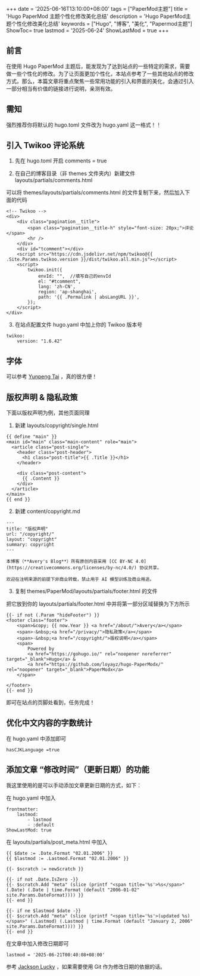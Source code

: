 +++
date = '2025-06-16T13:10:00+08:00'
tags = ["PaperMod主题"]
title = 'Hugo PaperMod 主题个性化修改美化总结'
description = 'Hugo PaperMod主题个性化修改美化总结'
keywords = ["Hugo", "博客", "美化", "Papermod主题"]
ShowToc= true
lastmod = '2025-06-24'
ShowLastMod = true
+++
## 前言

在使用 Hugo PaperMod 主题后，能发现为了达到站点的一些特定的需求，需要做一些个性化的修改。为了让页面更加个性化，本站点参考了一些其他站点的修改方式。那么，本篇文章将重点聚焦一些常用功能的引入和界面的美化，会通过引入一部分相当有价值的链接进行说明，亲测有效。

## 需知

强烈推荐你将默认的 hugo.toml 文件改为 hugo.yaml 这一格式！！

## 引入 Twikoo 评论系统

1. 先在 hugo.toml 开启 comments = true

2. 在自己的博客目录（非 themes 文件夹内）新建文件 layouts/partials/comments.html 

可以将 themes/layouts/partials/comments.html 的文件复制下来，然后加入下面的代码

```
<!-- Twikoo -->
<div>
    <div class="pagination__title">
        <span class="pagination__title-h" style="font-size: 20px;">评论</span>
        <hr />
    </div>
    <div id="tcomment"></div>
    <script src="https://cdn.jsdelivr.net/npm/twikoo@{{ .Site.Params.twikoo.version }}/dist/twikoo.all.min.js"></script>
    <script>
        twikoo.init({
            envId: "",  //填写自己的envId
            el: "#tcomment",
            lang: 'zh-CN',
            region: 'ap-shanghai',  
            path: '{{ .Permalink | absLangURL }}',
        });
    </script>
</div>
```
3. 在站点配置文件 hugo.yaml 中加上你的 Twikoo 版本号

```
twikoo:
    version: "1.6.42"
```

## 字体
可以参考 [Yunpeng Tai](https://yunpengtai.top/posts/hugo-journey/#%e5%ad%97%e4%bd%93) ，真的很方便！

## 版权声明 & 隐私政策

下面以版权声明为例，其他页面同理

1. 新建 layouts/copyright/single.html

```
{{ define "main" }}
<main id="main" class="main-content" role="main">
  <article class="post-single">
    <header class="post-header">
      <h1 class="post-title">{{ .Title }}</h1>
    </header>

    <div class="post-content">
      {{ .Content }}
    </div>
  </article>
</main>
{{ end }}
```

2. 新建 content/copyright.md

```
---
title: "版权声明"
url: "/copyright/"
layout: "copyright"
summary: copyright
---

本博客（**Avery's Blog**）所有原创内容采用 [CC BY-NC 4.0](https://creativecommons.org/licenses/by-nc/4.0/) 协议共享。

欢迎在注明来源的前提下非商业转载，禁止用于 AI 模型训练及商业用途。
```
3. 复制 themes/PaperMod/layouts/partials/footer.html 的文件

把它放到你的 layouts/partials/footer.html 中并将第一部分区域替换为下方所示

```
{{- if not (.Param "hideFooter") }}
<footer class="footer">
    <span>&copy; {{ now.Year }} <a href="/about/">Avery</a></span>
    <span>·&nbsp;<a href="/privacy/">隐私政策</a></span>
    <span>·&nbsp;<a href="/copyright/">版权说明</a></span>
    <span>
        Powered by
        <a href="https://gohugo.io/" rel="noopener noreferrer" target="_blank">Hugo</a> &
        <a href="https://github.com/loyayz/hugo-PaperModx/" rel="noopener" target="_blank">PaperModx</a>
    </span>

</footer>
{{- end }}
```
即可在站点的页脚处看到，任务完成！

## 优化中文内容的字数统计

在 hugo.yaml 中添加即可

```
hasCJKLanguage =true 
```
## 添加文章 “修改时间”（更新日期）的功能

我这里使用的是可以手动添加文章更新日期的方式，如下：

在 hugo.yaml 中加入
```
frontmatter:
    lastmod:
        - lastmod
        - :default
ShowLastMod: true
```
在 layouts/partials/post_meta.html 中加入
```
{{ $date := .Date.Format "02.01.2006" }}
{{ $lastmod := .Lastmod.Format "02.01.2006" }}

{{- $scratch := newScratch }}

{{- if not .Date.IsZero -}}
{{- $scratch.Add "meta" (slice (printf "<span title='%s'>%s</span>" (.Date) (.Date | time.Format (default "2006-01-02" site.Params.DateFormat)))) }}
{{- end }}

{{- if ne $lastmod $date -}}
{{- $scratch.Add "meta" (slice (printf "<span title='%s'>(updated %s)</span>" (.Lastmod) (.Lastmod | time.Format (default "January 2, 2006" site.Params.DateFormat)))) }}
{{- end }}
```
在文章中加入修改日期即可
```
lastmod = '2025-06-21T00:40:08+08:00'
```
参考 [Jackson Lucky](https://www.jacksonlucky.net/posts/use-lastmod-with-papermod/) ，如果需要使用 Git 作为修改日期的依据的话。





